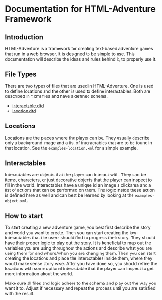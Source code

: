 # Documentation for HTML-Adventure Framework

## Introduction

HTML-Adventure is a framework for creating text-based adventure games that run in a web browser. 
It is designed to be simple to use.
This documentation will describe the ideas and rules behind it, to properly use it.

## File Types

There are two types of files that are used in HTML-Adventure.
One is used to define locations and the other is used to define interactables.
Both are described in *.xml files and have a defined schema.
- [interactable.dtd](../../schema/interactable.dtd)
- [location.dtd](../../schema/location.dtd)

## Locations

Locations are the places where the player can be.
They usually describe only a background image and a list of interactables that are to be found in that location.
See the `examples-location.xml` for a simple example.

## Interactables

Interactables are objects that the player can interact with.
They can be items, characters, or just decorative objects that the player can inspect to fill in the world.
Interactables have a unique id an image a clickarea and a list of actions that can be performed on them.
The logic inside these action is defined here as well and can best be learned by looking at the `examples-object.xml`.

## How to start

To start creating a new adventure game, you best first describe the story and world you want to create.
Then you can start creating the key-interactables that the users should find to progress their story.
They should have their proper logic to play out the story.
It is beneficial to map out the variables you are using throughout the actions and describe what you are using them for 
and where/when you are changing them.
Then you can start creating the locations and place the interactables inside them, where they would make sense story wise.
After you have done so, you should refine the locations with some optional interactable that the player can inspect to get more information about the world.

Make sure all files and logic adhere to the schema and play out the way you want it to.
Adjust if necessary and repeat the process until you are satisfied with the result.


